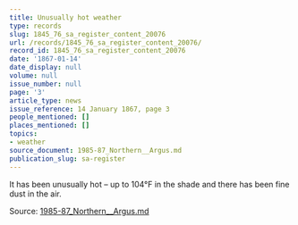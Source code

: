 ```yaml
---
title: Unusually hot weather
type: records
slug: 1845_76_sa_register_content_20076
url: /records/1845_76_sa_register_content_20076/
record_id: 1845_76_sa_register_content_20076
date: '1867-01-14'
date_display: null
volume: null
issue_number: null
page: '3'
article_type: news
issue_reference: 14 January 1867, page 3
people_mentioned: []
places_mentioned: []
topics:
- weather
source_document: 1985-87_Northern__Argus.md
publication_slug: sa-register
---
```


It has been unusually hot – up to 104°F in the shade and there has been fine dust in the air.

Source: [1985-87_Northern__Argus.md](/downloads/markdown/1985-87_Northern__Argus.md)

